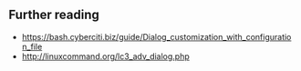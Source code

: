 ## Further reading

- https://bash.cyberciti.biz/guide/Dialog_customization_with_configuration_file
- http://linuxcommand.org/lc3_adv_dialog.php
